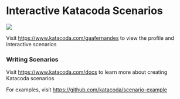 # Interactive Katacoda Scenarios

[![](http://shields.katacoda.com/katacoda/gaafernandes/count.svg)](https://www.katacoda.com/gaafernandes "Get your profile on Katacoda.com")

Visit https://www.katacoda.com/gaafernandes to view the profile and interactive scenarios

### Writing Scenarios
Visit https://www.katacoda.com/docs to learn more about creating Katacoda scenarios

For examples, visit https://github.com/katacoda/scenario-example

